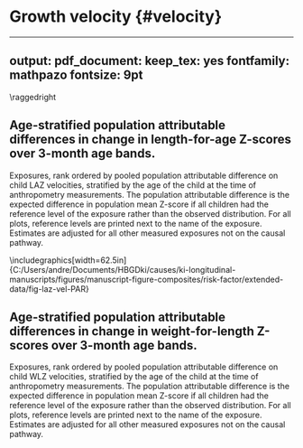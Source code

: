 # Growth velocity {#velocity}

---
output:
  pdf_document:
    keep_tex: yes
fontfamily: mathpazo
fontsize: 9pt
---

\raggedright





## Age-stratified population attributable differences in change in length-for-age Z-scores over 3-month age bands.

Exposures, rank ordered by pooled population attributable difference on child LAZ velocities, stratified by the age of the child at the time of anthropometry measurements. The population attributable difference is the expected difference in population mean Z-score if all children had the reference level of the exposure rather than the observed distribution. For all plots, reference levels are printed next to the name of the exposure. Estimates are adjusted for all other measured exposures not on the causal pathway.



\includegraphics[width=62.5in]{C:/Users/andre/Documents/HBGDki/causes/ki-longitudinal-manuscripts/figures/manuscript-figure-composites/risk-factor/extended-data/fig-laz-vel-PAR} 



## Age-stratified population attributable differences in change in weight-for-length Z-scores over 3-month age bands.

Exposures, rank ordered by pooled population attributable difference on child WLZ velocities, stratified by the age of the child at the time of anthropometry measurements. The population attributable difference is the expected difference in population mean Z-score if all children had the reference level of the exposure rather than the observed distribution. For all plots, reference levels are printed next to the name of the exposure. Estimates are adjusted for all other measured exposures not on the causal pathway.


<!-- ```{r , echo = FALSE} -->
<!-- include_graphics(paste0(here::here(), "/ki-longitudinal-manuscripts/figures/manuscript-figure-composites/risk-factor/extended-data/fig-wlz-vel-PAR.png")) -->
<!-- ``` -->










